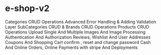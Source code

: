 # e-shop-v2
Categories CRUD Operations
Advanced Error Handling & Adding Validation Layer
SubCategories CRUD & Brands CRUD Operations
Products CRUD Operations
Upload Single And Multiple Images And Image Processing
Authentication And Authorization
Reviews, Wishlist And User Addresses
Coupons And Shopping Cart
confirm , reset and change password
Cash And Online Orders, Online Payments with stripe And Deployments
